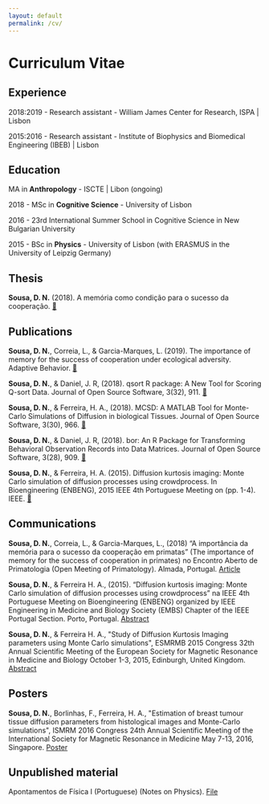 ```yaml
---
layout: default
permalink: /cv/
---
```


# Curriculum Vitae

## Experience

2018:2019 - Research assistant - William James Center for Research, ISPA | Lisbon

2015:2016 - Research assistant - Institute of Biophysics and Biomedical Engineering (IBEB) | Lisbon

## Education

MA in **Anthropology** - ISCTE | Libon (ongoing)

2018 - MSc in **Cognitive Science** - University of Lisbon

2016 - 23rd International Summer School in Cognitive Science in New Bulgarian University

2015 - BSc in **Physics** - University of Lisbon (with ERASMUS in the University of Leipzig Germany)

## Thesis

**Sousa, D. N.** (2018). A memória como condição para o sucesso da cooperação. [&#128279;](http://hdl.handle.net/10451/32768)

## Publications


**Sousa, D. N.**, Correia, L., & Garcia-Marques, L. (2019). The importance of memory for the success of cooperation under ecological adversity. Adaptive Behavior. [&#128279;](https://doi.org/10.1177/1059712319872518)

**Sousa, D. N.**, & Daniel, J. R, (2018). qsort R package: A New Tool for Scoring Q-sort Data. Journal of Open Source Software, 3(32), 911. [&#128279;](https://doi.org/10.21105/joss.00911)

**Sousa, D. N.**, & Ferreira, H. A., (2018). MCSD: A MATLAB Tool for Monte-Carlo Simulations of Diffusion in biological Tissues. Journal of Open Source Software, 3(30), 966. [&#128279;](https://doi.org/10.21105/joss.00966)

**Sousa, D. N.**, & Daniel, J. R, (2018). bor: An R Package for Transforming Behavioral Observation Records into Data Matrices. Journal of Open Source Software, 3(28), 909. [&#128279;](https://doi.org/10.21105/joss.00909)

**Sousa, D. N.**, & Ferreira, H. A. (2015). Diffusion kurtosis imaging: Monte Carlo simulation of diffusion processes using crowdprocess. In Bioengineering (ENBENG), 2015 IEEE 4th Portuguese Meeting on (pp. 1-4). IEEE. [&#128279;](https://ieeexplore.ieee.org/document/7088857/)


## Communications


**Sousa, D. N.**, Correia, L., & Garcia-Marques, L., (2018) “A importância da memória para o sucesso da cooperação em primatas” (The importance of memory for the success of cooperation in primates) no Encontro Aberto de Primatologia (Open Meeting of Primatology). Almada, Portugal. [Article](https://issuu.com/correiodausalma/docs/primatologia2/50)

**Sousa, D. N.**, &  Ferreira  H. A., (2015). “Diffusion kurtosis imaging: Monte Carlo simulation of diffusion processes using crowdprocess” na IEEE 4th Portuguese Meeting on Bioengineering (ENBENG) organized by IEEE Engineering in Medicine and Biology Society (EMBS) Chapter of the IEEE  Portugal Section. Porto, Portugal. [Abstract](files/abstract_PBEM2015.pdf)

**Sousa, D. N.**, &  Ferreira  H. A., "Study of Diffusion Kurtosis Imaging parameters using Monte Carlo simulations", ESMRMB 2015 Congress 32th Annual Scientific Meeting of the European Society for Magnetic Resonance in Medicine and Biology October 1-3, 2015, Edinburgh, United Kingdom. [Abstract](files/abstract_ESMRMB_2015.pdf) 


## Posters


**Sousa, D. N.**, Borlinhas, F., Ferreira, H. A., "Estimation of breast tumour tissue diffusion parameters from histological images and Monte-Carlo simulations", ISMRM 2016 Congress 24th Annual Scientific Meeting of the International Society for Magnetic Resonance in Medicine May 7-13, 2016, Singapore. [Poster](files/poster_ismrm2016.pdf)


## Unpublished material


Apontamentos de Física I (Portuguese) (Notes on Physics). [File](files/fisica.pdf)
